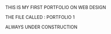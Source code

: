 THIS IS MY FIRST PORTFOLIO ON WEB DESIGN

THE FILE CALLED : PORTFOLIO 1 

ALWAYS UNDER CONSTRUCTION
